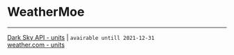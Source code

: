 # WeatherMoe

***
[Dark Sky API - units](DarkSkyAPI.units.md) | `avairable untill 2021-12-31`  
[weather.com - units](Weather.com.units.md)
